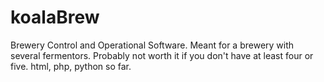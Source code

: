 # koalaBrew
Brewery Control and Operational Software. Meant for a brewery with several fermentors. Probably not worth it if you don't have at least four or five. html, php, python so far.
